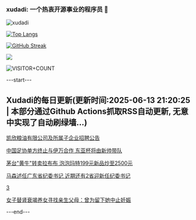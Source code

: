 ### xudadi: 一个热衷开源事业的程序员 👋

![xudadi](https://github-readme-stats-git-masterorgs-github-readme-stats-team.vercel.app/api?username=xudadi)

[![Top Langs](https://github-readme-stats.vercel.app/api/top-langs/?username=xudadi)](https://github.com/anuraghazra/github-readme-stats)

[![GitHub Streak](https://streak-stats.demolab.com?user=xudadi&locale=zh_Hans)](https://git.io/streak-stats)

![](https://raw.githubusercontent.com/xudadi/xudadi/main/assets/github-contribution-grid-snake.svg)

![VISITOR+COUNT](https://komarev.com/ghpvc/?username=xudadi&label=VISITOR+COUNT)


---start---

## Xudadi的每日更新(更新时间:2025-06-13 21:20:25 | 本部分通过Github Actions抓取RSS自动更新, 无意中实现了自动刷绿墙...)

[凯欣粮油有限公司及所属子企业招聘公告](https://www.gongkaoleida.com/article/2451132)

[中国足协单方终止与伊万合作 东亚杯将由新帅带队](https://m.163.com/news/article/K1V5SPBJ05198CJN.html)

[茅台"黄牛"转卖拉布布 泡泡玛特199元新品炒至2500元](https://m.163.com/news/article/K1UQAI8L05129QAF.html)

[马森述任广东省纪委书记 近期还有2省迎新任纪委书记](https://m.163.com/news/article/K1UVDBEE055040N3.html)

[3](https://m.163.com/touch/news/sub/domestic)

[女子替肾衰竭养女寻找亲生父母：曾为留下她中止妊娠](https://m.163.com/news/article/K1UVMSHP051492T3.html)

---end---
